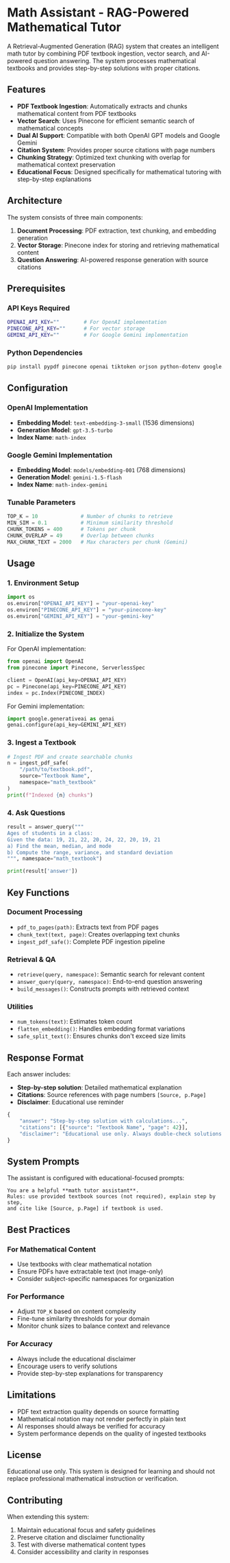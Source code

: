 # Math Assistant - RAG-Powered Mathematical Tutor

A Retrieval-Augmented Generation (RAG) system that creates an intelligent math tutor by combining PDF textbook ingestion, vector search, and AI-powered question answering. The system processes mathematical textbooks and provides step-by-step solutions with proper citations.

## Features

- **PDF Textbook Ingestion**: Automatically extracts and chunks mathematical content from PDF textbooks
- **Vector Search**: Uses Pinecone for efficient semantic search of mathematical concepts
- **Dual AI Support**: Compatible with both OpenAI GPT models and Google Gemini
- **Citation System**: Provides proper source citations with page numbers
- **Chunking Strategy**: Optimized text chunking with overlap for mathematical context preservation
- **Educational Focus**: Designed specifically for mathematical tutoring with step-by-step explanations

## Architecture

The system consists of three main components:

1. **Document Processing**: PDF extraction, text chunking, and embedding generation
2. **Vector Storage**: Pinecone index for storing and retrieving mathematical content
3. **Question Answering**: AI-powered response generation with source citations

## Prerequisites

### API Keys Required

```bash
OPENAI_API_KEY=""        # For OpenAI implementation
PINECONE_API_KEY=""      # For vector storage
GEMINI_API_KEY=""        # For Google Gemini implementation
```

### Python Dependencies

```bash
pip install pypdf pinecone openai tiktoken orjson python-dotenv google.generativeai
```

## Configuration

### OpenAI Implementation
- **Embedding Model**: `text-embedding-3-small` (1536 dimensions)
- **Generation Model**: `gpt-3.5-turbo`
- **Index Name**: `math-index`

### Google Gemini Implementation
- **Embedding Model**: `models/embedding-001` (768 dimensions)  
- **Generation Model**: `gemini-1.5-flash`
- **Index Name**: `math-index-gemini`

### Tunable Parameters

```python
TOP_K = 10              # Number of chunks to retrieve
MIN_SIM = 0.1           # Minimum similarity threshold
CHUNK_TOKENS = 400      # Tokens per chunk
CHUNK_OVERLAP = 49      # Overlap between chunks
MAX_CHUNK_TEXT = 2000   # Max characters per chunk (Gemini)
```

## Usage

### 1. Environment Setup

```python
import os
os.environ["OPENAI_API_KEY"] = "your-openai-key"
os.environ["PINECONE_API_KEY"] = "your-pinecone-key" 
os.environ["GEMINI_API_KEY"] = "your-gemini-key"
```

### 2. Initialize the System

For OpenAI implementation:
```python
from openai import OpenAI
from pinecone import Pinecone, ServerlessSpec

client = OpenAI(api_key=OPENAI_API_KEY)
pc = Pinecone(api_key=PINECONE_API_KEY)
index = pc.Index(PINECONE_INDEX)
```

For Gemini implementation:
```python
import google.generativeai as genai
genai.configure(api_key=GEMINI_API_KEY)
```

### 3. Ingest a Textbook

```python
# Ingest PDF and create searchable chunks
n = ingest_pdf_safe(
    "/path/to/textbook.pdf", 
    source="Textbook Name", 
    namespace="math_textbook"
)
print(f"Indexed {n} chunks")
```

### 4. Ask Questions

```python
result = answer_query("""
Ages of students in a class:
Given the data: 19, 21, 22, 20, 24, 22, 20, 19, 21
a) Find the mean, median, and mode
b) Compute the range, variance, and standard deviation
""", namespace="math_textbook")

print(result['answer'])
```

## Key Functions

### Document Processing

- `pdf_to_pages(path)`: Extracts text from PDF pages
- `chunk_text(text, page)`: Creates overlapping text chunks
- `ingest_pdf_safe()`: Complete PDF ingestion pipeline

### Retrieval & QA

- `retrieve(query, namespace)`: Semantic search for relevant content
- `answer_query(query, namespace)`: End-to-end question answering
- `build_messages()`: Constructs prompts with retrieved context

### Utilities

- `num_tokens(text)`: Estimates token count
- `flatten_embedding()`: Handles embedding format variations
- `safe_split_text()`: Ensures chunks don't exceed size limits

## Response Format

Each answer includes:
- **Step-by-step solution**: Detailed mathematical explanation
- **Citations**: Source references with page numbers `[Source, p.Page]`
- **Disclaimer**: Educational use reminder

```python
{
    "answer": "Step-by-step solution with calculations...",
    "citations": [{"source": "Textbook Name", "page": 42}],
    "disclaimer": "Educational use only. Always double-check solutions."
}
```

## System Prompts

The assistant is configured with educational-focused prompts:

```
You are a helpful **math tutor assistant**.
Rules: use provided textbook sources (not required), explain step by step, 
and cite like [Source, p.Page] if textbook is used.
```

## Best Practices

### For Mathematical Content
- Use textbooks with clear mathematical notation
- Ensure PDFs have extractable text (not image-only)
- Consider subject-specific namespaces for organization

### For Performance
- Adjust `TOP_K` based on content complexity
- Fine-tune similarity thresholds for your domain
- Monitor chunk sizes to balance context and relevance

### For Accuracy
- Always include the educational disclaimer
- Encourage users to verify solutions
- Provide step-by-step explanations for transparency

## Limitations

- PDF text extraction quality depends on source formatting
- Mathematical notation may not render perfectly in plain text
- AI responses should always be verified for accuracy
- System performance depends on the quality of ingested textbooks

## License

Educational use only. This system is designed for learning and should not replace professional mathematical instruction or verification.

## Contributing

When extending this system:
1. Maintain educational focus and safety guidelines
2. Preserve citation and disclaimer functionality  
3. Test with diverse mathematical content types
4. Consider accessibility and clarity in responses